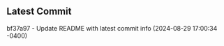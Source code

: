 
## Latest Commit
bf37a97 - Update README with latest commit info (2024-08-29 17:00:34 -0400) <Yunxi-Zhou>

